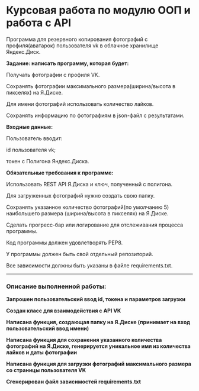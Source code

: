 # Курсовая работа по модулю ООП и работа c API
Программа для резервного копирования фотографий с профиля(аватарок) пользователя vk в облачное хранилище Яндекс.Диск.

**Задание: написать программу, которая будет:**

Получать фотографии с профиля VK.

Сохранять фотографии максимального размера(ширина/высота в пикселях) на Я.Диске.

Для имени фотографий использовать количество лайков.

Сохранять информацию по фотографиям в json-файл с результатами.

**Входные данные:**

Пользователь вводит:
 
id пользователя vk;

токен с Полигона Яндекс.Диска.

**Обязательные требования к программе:**

Использовать REST API Я.Диска и ключ, полученный с полигона.

Для загруженных фотографий нужно создать свою папку.

Сохранять указанное количество фотографий(по умолчанию 5) наибольшего размера (ширина/высота в пикселях) на Я.Диске.

Сделать прогресс-бар или логирование для отслеживания процесса программы.

Код программы должен удовлетворять PEP8.

У программы должен быть свой отдельный репозиторий.

Все зависимости должны быть указаны в файле requiremеnts.txt.​

---

### Описание выполненной работы:

**Запрошен пользовательский ввод id, токена и параметров загрузки**

**Создан класс для взаимодействия с API VK**

**Написана функция, создающая папку на Я.Диске (принимает на вход пользовательский ввод имени)**

**Написана функция для сохранения указанного количества фотографий на Я.Диске, генерируется уникальное имя из количества лайков и даты фотографии**

**Написана функция для загрузки фотографий максимального размера со страницы пользователя VK**

**Сгенерирован файл зависимостей requiremеnts.txt**

